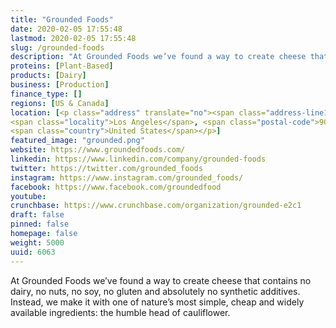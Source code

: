 ```yaml
---
title: "Grounded Foods"
date: 2020-02-05 17:55:48
lastmod: 2020-02-05 17:55:48
slug: /grounded-foods
description: "At Grounded Foods we’ve found a way to create cheese that contains no dairy, no nuts, no soy, no gluten and absolutely no synthetic additives. Instead, we make it with one of nature’s most simple, cheap and widely available ingredients: the humble head of cauliflower."
proteins: [Plant-Based]
products: [Dairy]
business: [Production]
finance_type: []
regions: [US & Canada]
location: [<p class="address" translate="no"><span class="address-line1">West 1st Street</span><br>
<span class="locality">Los Angeles</span>, <span class="postal-code">90012</span><br>
<span class="country">United States</span></p>]
featured_image: "grounded.png"
website: https://www.groundedfoods.com/
linkedin: https://www.linkedin.com/company/grounded-foods
twitter: https://twitter.com/grounded_foods
instagram: https://www.instagram.com/grounded_foods/
facebook: https://www.facebook.com/groundedfood
youtube: 
crunchbase: https://www.crunchbase.com/organization/grounded-e2c1
draft: false
pinned: false
homepage: false
weight: 5000
uuid: 6063
---
```

At Grounded Foods we’ve found a way to create cheese that contains no dairy, no nuts, no soy, no gluten and absolutely no synthetic additives. Instead, we make it with one of nature’s most simple, cheap and widely available ingredients: the humble head of cauliflower.
